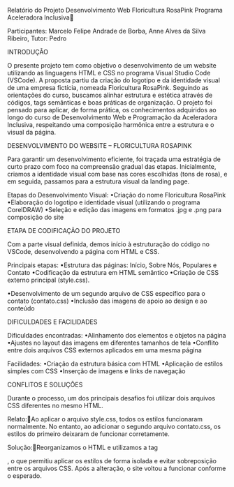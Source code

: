 Relatório do Projeto 
Desenvolvimento Web Floricultura RosaPink Programa Aceleradora Inclusiva

Participantes: 
Marcelo Felipe Andrade de Borba, 
Anne Alves da Silva Ribeiro,
Tutor: Pedro


INTRODUÇÃO

O presente projeto tem como objetivo o desenvolvimento de um website utilizando as linguagens HTML e CSS no programa Visual Studio Code (VSCode). A proposta partiu da criação do logotipo e da identidade visual de uma empresa fictícia, nomeada Floricultura RosaPink.
Seguindo as orientações do curso, buscamos alinhar estrutura e estética através de códigos, tags semânticas e boas práticas de organização. O projeto foi pensado para aplicar, de forma prática, os conhecimentos adquiridos ao longo do curso de Desenvolvimento Web e Programação da Aceleradora Inclusiva, respeitando uma composição harmônica entre a estrutura e o visual da página.


DESENVOLVIMENTO DO WEBSITE – FLORICULTURA ROSAPINK

Para garantir um desenvolvimento eficiente, foi traçada uma estratégia de curto prazo com foco na compreensão gradual das etapas. Inicialmente, criamos a identidade visual com base nas cores escolhidas (tons de rosa), e em seguida, passamos para a estrutura visual da landing page.

Etapas do Desenvolvimento Visual:
•Criação do nome Floricultura RosaPink
•Elaboração do logotipo e identidade visual (utilizando o programa CorelDRAW)
•Seleção e edição das imagens em formatos .jpg e .png para composição do site


ETAPA DE CODIFICAÇÃO DO PROJETO

Com a parte visual definida, demos início à estruturação do código no VSCode, desenvolvendo a página com HTML e CSS.

Principais etapas:
•Estrutura das páginas: Início, Sobre Nós, Populares e Contato
•Codificação da estrutura em HTML semântico
•Criação de CSS externo principal (style.css).

•Desenvolvimento de um segundo arquivo de CSS específico para o contato (contato.css)
•Inclusão das imagens de apoio ao design e ao conteúdo


DIFICULDADES E FACILIDADES

Dificuldades encontradas:
•Alinhamento dos elementos e objetos na página
•Ajustes no layout das imagens em diferentes tamanhos de tela
•Conflito entre dois arquivos CSS externos aplicados em uma mesma página


Facilidades:
•Criação da estrutura básica com HTML
•Aplicação de estilos simples com CSS
•Inserção de imagens e links de navegação


CONFLITOS E SOLUÇÕES

Durante o processo, um dos principais desafios foi utilizar dois arquivos CSS diferentes no mesmo HTML.

Relato:Ao aplicar o arquivo style.css, todos os estilos funcionaram normalmente. No entanto, ao adicionar o segundo arquivo contato.css, os estilos do primeiro deixaram de funcionar corretamente.

Solução:Reorganizamos o HTML e utilizamos a tag <section id="contato" class="contato">, o que permitiu aplicar os estilos de forma isolada e evitar sobreposição entre os arquivos CSS. Após a alteração, o site voltou a funcionar conforme o esperado.



